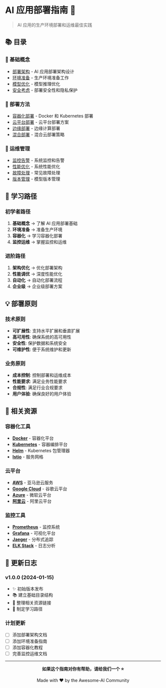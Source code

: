 # AI 应用部署指南 🚀

> AI 应用的生产环境部署和运维最佳实践

## 📚 目录

### 🎯 基础概念

- [部署架构](./architecture.md) - AI 应用部署架构设计
- [环境准备](./environment.md) - 生产环境准备工作
- [模型优化](./model-optimization.md) - 模型推理优化
- [安全考虑](./security.md) - 部署安全性和隐私保护

### 🔧 部署方法

- [容器化部署](./containerization.md) - Docker 和 Kubernetes 部署
- [云平台部署](./cloud-deployment.md) - 云平台部署方案
- [边缘部署](./edge-deployment.md) - 边缘计算部署
- [混合部署](./hybrid-deployment.md) - 混合云部署策略

### 🚀 运维管理

- [监控告警](./monitoring.md) - 系统监控和告警
- [性能优化](./performance.md) - 系统性能优化
- [故障处理](./troubleshooting.md) - 常见故障处理
- [版本管理](./version-management.md) - 模型版本管理

## 🎯 学习路径

### 初学者路径

1. **基础概念** → 了解 AI 应用部署基础
2. **环境准备** → 准备生产环境
3. **容器化** → 学习容器化部署
4. **监控运维** → 掌握监控和运维

### 进阶路径

1. **架构优化** → 优化部署架构
2. **性能调优** → 深度性能优化
3. **自动化** → 自动化部署流程
4. **企业级** → 企业级部署方案

## 💡 部署原则

### 技术原则

- **可扩展性**: 支持水平扩展和垂直扩展
- **高可用性**: 确保系统的高可用性
- **安全性**: 保护数据和系统安全
- **可维护性**: 便于系统维护和更新

### 业务原则

- **成本控制**: 控制部署和运维成本
- **性能要求**: 满足业务性能要求
- **合规性**: 满足行业合规要求
- **用户体验**: 确保良好的用户体验

## 🔗 相关资源

### 容器化工具

- **[Docker](https://www.docker.com/)** - 容器化平台
- **[Kubernetes](https://kubernetes.io/)** - 容器编排平台
- **[Helm](https://helm.sh/)** - Kubernetes 包管理器
- **[Istio](https://istio.io/)** - 服务网格

### 云平台

- **[AWS](https://aws.amazon.com/)** - 亚马逊云服务
- **[Google Cloud](https://cloud.google.com/)** - 谷歌云平台
- **[Azure](https://azure.microsoft.com/)** - 微软云平台
- **[阿里云](https://www.aliyun.com/)** - 阿里云平台

### 监控工具

- **[Prometheus](https://prometheus.io/)** - 监控系统
- **[Grafana](https://grafana.com/)** - 可视化平台
- **[Jaeger](https://www.jaegertracing.io/)** - 分布式追踪
- **[ELK Stack](https://www.elastic.co/)** - 日志分析

## 🔄 更新日志

### v1.0.0 (2024-01-15)

- ✨ 初始版本发布
- 📚 建立基础目录结构
- 🔗 整理相关资源链接
- 🎯 制定学习路径

### 计划更新

- [ ] 添加部署架构文档
- [ ] 添加环境准备指南
- [ ] 添加容器化教程
- [ ] 完善监控运维文档

---

<div align="center">

**如果这个指南对你有帮助，请给我们一个 ⭐️**

Made with ❤️ by the Awesome-AI Community

</div>
